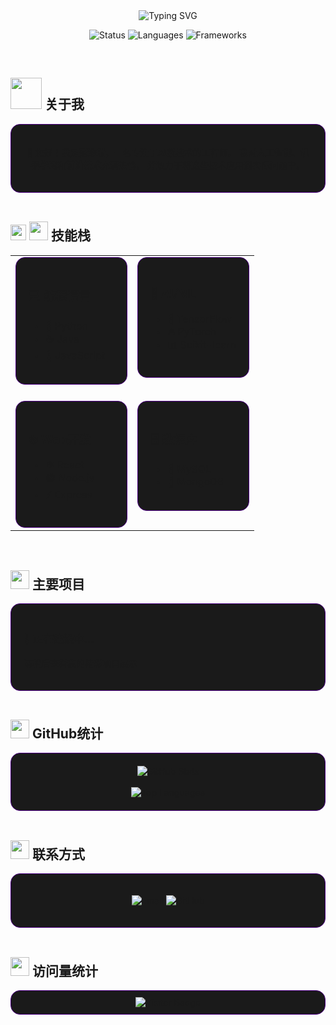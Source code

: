<!-- 黑色与紫色主题的磨砂质感设计 -->
<div align="center">
  <img src="https://readme-typing-svg.herokuapp.com?font=Chiron GoRound TC&size=25&color=9D00FF&background=transparent&center=true&vCenter=true&width=600&height=45&lines=范添瑞+-+AI新技术工程师;Machine+Learning+Engineer;Full+Stack+Developer" alt="Typing SVG" />
</div>

<p align="center">
  <img src="https://img.shields.io/badge/Status-Active-9D00FF?style=for-the-badge&logo=github&labelColor=000000" alt="Status" />
  <img src="https://img.shields.io/badge/Languages-Python%20|%20Java%20|%20JavaScript-9D00FF?style=for-the-badge&logo=github&labelColor=000000" alt="Languages" />
  <img src="https://img.shields.io/badge/Frameworks-TensorFlow%20|%20PyTorch%20|%20React-9D00FF?style=for-the-badge&logo=github&labelColor=000000" alt="Frameworks" />
</p>

<br>

## <picture><img src = "https://github.com/7oSkaaa/7oSkaaa/blob/main/Images/about_me.gif?raw=true" width = 50px></picture> 关于我

<div style="background-color:#1a1a1a; border-radius:15px; padding:20px; border: 1px solid #4b0082;">
  <p align="center">
    👋 您好！我是<strong>范添瑞</strong>，一名专注于<strong>AI新技术</strong>的工程师。
    我对<strong>人工智能</strong>、<strong>机器学习</strong>和<strong>前沿技术</strong>充满热情，
    并致力于将这些技术应用到实际问题中。
  </p>
</div>

<br>

## <img src="https://media2.giphy.com/media/QssGEmpkyEOhBCb7e1/giphy.gif?cid=ecf05e47a0n3gi1bfqntqmob8g9aid1oyj2wr3ds3mg700bl&rid=giphy.gif" width ="25"><picture> <img src = "https://github.com/7oSkaaa/7oSkaaa/blob/main/Images/Skills.gif?raw=true" width = 30px>  </picture> 技能栈

<table>
  <tr>
    <td valign="top" width="50%">
      <div style="background-color:#1a1a1a; border-radius:15px; padding:20px; border: 1px solid #4b0082;">
        <h3>💻 编程语言</h3>
        <ul>
          <li>🐍 Python</li>
          <li>☕ Java</li>
          <li>📜 JavaScript</li>
        </ul>
      </div>
    </td>
    <td valign="top" width="50%">
      <div style="background-color:#1a1a1a; border-radius:15px; padding:20px; border: 1px solid #4b0082;">
        <h3>🧠 AI/ML</h3>
        <ul>
          <li>🔢 TensorFlow</li>
          <li>🔥 PyTorch</li>
          <li>📊 Scikit-learn</li>
        </ul>
      </div>
    </td>
  </tr>
  <tr>
    <td valign="top" width="50%">
      <div style="background-color:#1a1a1a; border-radius:15px; padding:20px; margin-top:20px; border: 1px solid #4b0082;">
        <h3>🌐 Web开发</h3>
        <ul>
          <li>⚛️ React</li>
          <li>🟢 Node.js</li>
          <li>⚡ Express</li>
        </ul>
      </div>
    </td>
    <td valign="top" width="50%">
      <div style="background-color:#1a1a1a; border-radius:15px; padding:20px; margin-top:20px; border: 1px solid #4b0082;">
        <h3>🗄️ 数据库</h3>
        <ul>
          <li>🐬 MySQL</li>
          <li>🍃 MongoDB</li>
        </ul>
      </div>
    </td>
  </tr>
</table>

<br>

## <img src="https://media.giphy.com/media/iY8CRBdQXODJSCERIr/giphy.gif" width="30"> 主要项目

<div style="background-color:#1a1a1a; border-radius:15px; padding:20px; border: 1px solid #4b0082;">
  <h3>🚧 正在建设中...</h3>
  <p>请稍后查看我的精彩项目展示</p>
</div>

<br>

## <img src="https://media.giphy.com/media/j2pOGeGYKe2xCCKwfi/giphy.gif" width="30"> GitHub统计

<div align="center" style="background-color:#1a1a1a; border-radius:15px; padding:20px; border: 1px solid #4b0082;">
  <img src="https://github-readme-stats.vercel.app/api?username=Scckar99&theme=dark&hide_border=true&border_color=4b0082&bg_color=000000&title_color=9D00FF&icon_color=9D00FF" alt="GitHub Stats" />
  <br><br>
  <img src="https://github-readme-stats.vercel.app/api/top-langs/?username=Scckar99&theme=dark&hide_border=true&border_color=4b0082&bg_color=000000&title_color=9D00FF&icon_color=9D00FF" alt="Top Languages" />
</div>

<br>

## <img src="https://media.giphy.com/media/M9gbBd9nbDrOTu1Mqx/giphy.gif" width="30"> 联系方式

<div style="background-color:#1a1a1a; border-radius:15px; padding:20px; border: 1px solid #4b0082;">
  <p align="center">
    <a href="mailto:fan.tianrui@outlook.com">
      <img src="https://img.shields.io/badge/Email-D100FF?style=for-the-badge&logo=microsoft-outlook&logoColor=white&labelColor=000000" alt="Email"/>
    </a>
    <a href="https://github.com/Scckar99">
      <img src="https://img.shields.io/badge/GitHub-9D00FF?style=for-the-badge&logo=github&logoColor=white&labelColor=000000" alt="GitHub"/>
    </a>
  </p>
</div>

<br>

## <img src="https://media.giphy.com/media/LnQjpWaON8nhr21vNW/giphy.gif" width="30"> 访问量统计

<div align="center" style="background-color:#1a1a1a; border-radius:15px; padding:10px; border: 1px solid #4b0082;">
  <img src="https://komarev.com/ghpvc/?username=Scckar99&color=9D00FF&style=flat-square&label=Visitors" alt="Visitor Badge" />
</div>